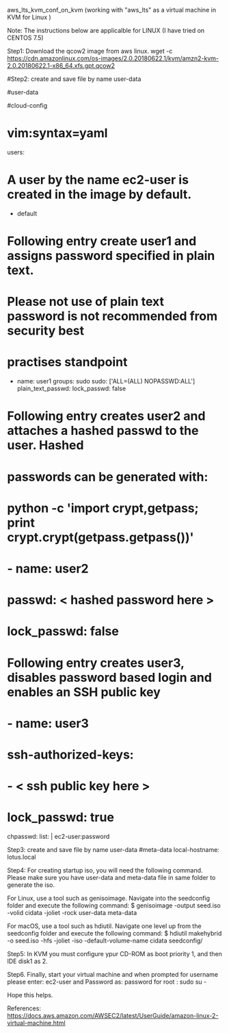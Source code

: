  aws_lts_kvm_conf_on_kvm (working with "aws_lts"  as a virtual machine in KVM for Linux )

 Note: The instructions  below are applicalble for LINUX (I have tried on CENTOS 7.5)

Step1: Download the qcow2 image from aws linux.
wget -c https://cdn.amazonlinux.com/os-images/2.0.20180622.1/kvm/amzn2-kvm-2.0.20180622.1-x86_64.xfs.gpt.qcow2

#Step2: create and save file by name user-data

#user-data

#cloud-config
# vim:syntax=yaml
users:
# A user by the name ec2-user is created in the image by default.
  - default
# Following entry create user1 and assigns password specified in plain text.
# Please not use of plain text password is not recommended from security best
# practises standpoint
  - name: user1
    groups: sudo
    sudo: ['ALL=(ALL) NOPASSWD:ALL']
    plain_text_passwd: <password>
    lock_passwd: false
# Following entry creates user2 and attaches a hashed passwd to the user. Hashed
# passwords can be generated with:
# python -c 'import crypt,getpass; print crypt.crypt(getpass.getpass())'
#  - name: user2
#    passwd: < hashed password here >
#    lock_passwd: false
# Following entry creates user3, disables password based login and enables an SSH public key
#  - name: user3
#    ssh-authorized-keys:
#            - < ssh public key here >
#    lock_passwd: true

chpasswd:
  list: |
    ec2-user:password

Step3: create and save file by name user-data
 #meta-data
 local-hostname: lotus.local
 
Step4: For creating startup iso, you will need the following command.
       Please make sure you have user-data and meta-data file in same folder to generate the iso.

For Linux, use a tool such as genisoimage. Navigate into the seedconfig folder and execute the following command: 
$ genisoimage -output seed.iso -volid cidata -joliet -rock user-data meta-data

For macOS, use a tool such as hdiutil. Navigate one level up from the seedconfig folder and execute the following command: 
$ hdiutil makehybrid -o seed.iso -hfs -joliet -iso -default-volume-name cidata seedconfig/

Step5: In KVM you must configure ypur CD-ROM as boot priority 1, and then IDE disk1 as 2.

Step6. Finally,  start your virtual machine and when prompted for username please enter: ec2-user and Password as: password
for root : sudo su -

Hope this helps.

References:
https://docs.aws.amazon.com/AWSEC2/latest/UserGuide/amazon-linux-2-virtual-machine.html
